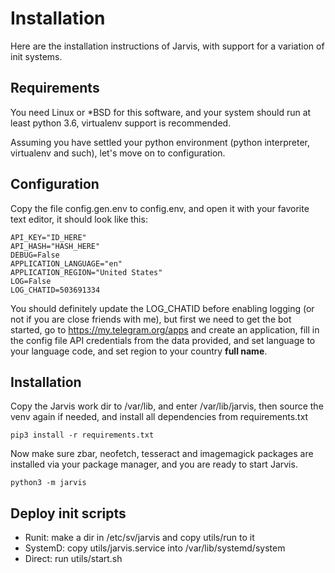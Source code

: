 # Installation

Here are the installation instructions of Jarvis, with support
 for a variation of init systems.

## Requirements
You need Linux or *BSD for this software, and your system
 should run at least python 3.6, virtualenv support is
  recommended.

Assuming you have settled your python environment (python
 interpreter, virtualenv and such), let's move on to
  configuration.

## Configuration
Copy the file config.gen.env to config.env, and open it with
 your favorite text editor, it should look like this:
```.env
API_KEY="ID_HERE"
API_HASH="HASH_HERE"
DEBUG=False
APPLICATION_LANGUAGE="en"
APPLICATION_REGION="United States"
LOG=False
LOG_CHATID=503691334
```
You should definitely update the LOG_CHATID before enabling
 logging (or not if you are close friends with me), but first
 we need to get the bot started, go to
 https://my.telegram.org/apps and create an application,
 fill in the config file API credentials from the data
 provided, and set language to your language code,
 and set region to your country **full name**.

## Installation
Copy the Jarvis work dir to /var/lib, and enter
 /var/lib/jarvis, then source the venv again if needed,
 and install all dependencies from requirements.txt
```shell script
pip3 install -r requirements.txt
```
Now make sure zbar, neofetch, tesseract and imagemagick
 packages are installed via your package manager, and you
 are ready to start Jarvis.
```shell script
python3 -m jarvis
```

## Deploy init scripts
- Runit: make a dir in /etc/sv/jarvis and copy utils/run to
 it
- SystemD: copy utils/jarvis.service into /var/lib/systemd/system
- Direct: run utils/start.sh